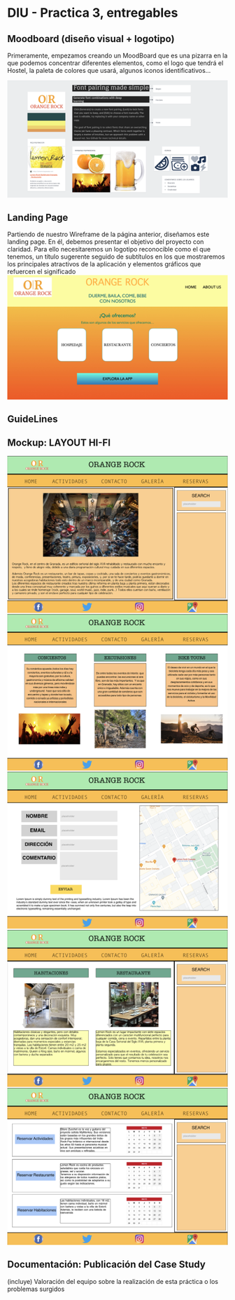 # DIU - Practica 3, entregables

## Moodboard (diseño visual + logotipo)
Primeramente, empezamos creando un MoodBoard que es una pizarra en la que podemos concentrar diferentes elementos, como el logo que tendrá el Hostel, la paleta de colores que usará, algunos iconos identificativos...

![alt text](https://github.com/PedroCapilla/DIU/blob/master/P3/MoodBoard.png)
## Landing Page
Partiendo de nuestro Wireframe de la página anterior, diseñamos este landing page. En él, debemos presentar el objetivo del proyecto con claridad. Para ello necesitaremos un logotipo reconocible como el que tenemos, un título sugerente seguido de subtítulos en los que mostraremos los principales atractivos de la aplicación y elementos gráficos que refuercen el significado
![alt text](https://github.com/PedroCapilla/DIU/blob/master/P3/LandingPage.001.jpeg)
## GuideLines

## Mockup: LAYOUT HI-FI
![alt text](https://github.com/PedroCapilla/DIU/blob/master/P3/Home.png)
![alt text](https://github.com/PedroCapilla/DIU/blob/master/P3/Actividades.png)
![alt text](https://github.com/PedroCapilla/DIU/blob/master/P3/Contacto.png)
![alt text](https://github.com/PedroCapilla/DIU/blob/master/P3/Galeria.png)
![alt text](https://github.com/PedroCapilla/DIU/blob/master/P3/Reserva.png)

## Documentación: Publicación del Case Study


(incluye) Valoración del equipo sobre la realización de esta práctica o los problemas surgidos
 
